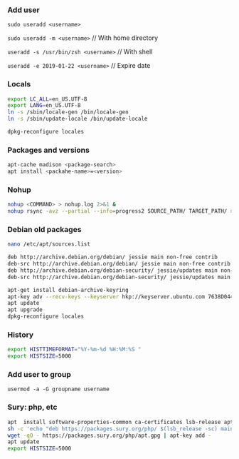 ### Add user
`sudo useradd <username>`

`sudo useradd -m <username>` // With home directory

`useradd -s /usr/bin/zsh <username>`  // With shell

`useradd -e 2019-01-22 <username>`  // Expire date



### Locals
```bash
export LC_ALL=en_US.UTF-8
export LANG=en_US.UTF-8
ln -s /sbin/locale-gen /bin/locale-gen
ln -s /sbin/update-locale /bin/update-locale

dpkg-reconfigure locales
```

### Packages and versions
```bash
apt-cache madison <package-search>
apt install <packahe-name>=<version>
```


### Nohup
```bash
nohup <COMMAND> > nohup.log 2>&1 &
nohup rsync -avz --partial --info=progress2 SOURCE_PATH/ TARGET_PATH/ > nohup.log 2>&1 &
```

### Debian old packages
```bash
nano /etc/apt/sources.list

deb http://archive.debian.org/debian/ jessie main non-free contrib
deb-src http://archive.debian.org/debian/ jessie main non-free contrib
deb http://archive.debian.org/debian-security/ jessie/updates main non-free contrib
deb-src http://archive.debian.org/debian-security/ jessie/updates main non-free contrib

apt-get install debian-archive-keyring
apt-key adv --recv-keys --keyserver hkp://keyserver.ubuntu.com 7638D0442B90D010
apt update
apt upgrade
dpkg-reconfigure locales
```

### History
```bash
export HISTTIMEFORMAT="%Y-%m-%d %H:%M:%S "
export HISTSIZE=5000
```

### Add user to group
`usermod -a -G groupname username`


### Sury: php, etc
```bash
apt  install software-properties-common ca-certificates lsb-release apt-transport-https wget gnupg
sh -c 'echo "deb https://packages.sury.org/php/ $(lsb_release -sc) main" > /etc/apt/sources.list.d/sury.list'
wget -qO - https://packages.sury.org/php/apt.gpg | apt-key add -
apt update
export HISTSIZE=5000
```